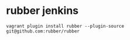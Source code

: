 # rubber jenkins

```
vagrant plugin install rubber --plugin-source git@github.com:rubber/rubber
```
